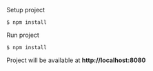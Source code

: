 Setup project

```
$ npm install
```

Run project

```
$ npm install
```

Project will be available at **http://localhost:8080**
